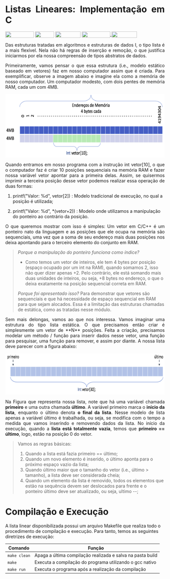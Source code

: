 <h1 align="justify">
Listas Lineares: Implementação em C
</h1>

<div style="display: inline-block;">
<img align="center" height="20px" width="90px" src="https://img.shields.io/badge/Maintained%3F-yes-green.svg"/> 
<img align="center" height="20px" width="60px" src="https://img.shields.io/badge/C%2B%2B-00599C?style=for-the-badge&logo=c%2B%2B&logoColor=white"/> 
<img align="center" height="20px" width="80px" src="https://img.shields.io/badge/Made%20for-VSCode-1f425f.svg"/> 
<a href="https://github.com/mpiress/midpy/issues">
<img align="center" height="20px" width="90px" src="https://img.shields.io/badge/contributions-welcome-brightgreen.svg?style=flat"/>
<img align="center" height="20px" width="80px" src="https://badgen.net/badge/license/MIT/green"/>
</a> 
</div>

<p> </p>
<p> </p>

<p align="justify">
Das estruturas tratadas em algoritmos e estruturas de dados I, o tipo lista é a mais flexível. Nela não há regras de inserção e remoção, o que justifica iniciarmos por ela nossa compreensão de tipos abstratos de dados. 
</p>

<p align="justify">
Primeiramente, vamos pensar o que essa estrutura (i.e., modelo estático baseado em vetores) faz em nosso computador assim que é criada. Para exemplificar, observe a imagem abaixo e imagine ela como a memória de nosso computador. Um computador modesto, com dois pentes de memória RAM, cada um com 4MB.
</p>


<img align="center" height="200px" width="800px" src="imgs/memoria.png"/> 

<p align="justify">
Quando entramos em nosso programa com a instrução int vetor[10], o que o computador faz é criar 10 posições sequenciais na memória RAM e fazer nossa variável vetor apontar para a primeira delas. Assim, se quisermos imprimir a terceira posição desse vetor podemos realizar essa operação de duas formas:
</p>


1. printf("Valor: %d", vetor[2]) : Modelo tradicional de execução, no qual a posição é utilizada; 

2. printf("Valor: %d", *(vetor+2)) : Modelo onde utilizamos a manipulação do ponteiro ao contrário da posição.


<p align="justify">
O que queremos mostrar com isso é simples: Um vetor em C/C++ é um ponteiro nato da linguagem e as posições que ele ocupa na memória são sequenciais, uma vez que a soma de seu endereço mais duas posições nos deixa apontando para o terceiro elemento do conjunto em RAM.
</p>

>*Porque a manipulação do ponteiro funciona como índice?* 
> - Como temos um vetor de inteiros, ele tem 4 bytes por posição (espaço ocupado por um int na RAM), quando somamos 2, isso não quer dizer apenas +2. Pelo contrário, ele está somando mais duas unidades de inteiros, ou seja, +8 bytes no endereço, o que o deixa exatamente na posição sequencial correta em RAM.
>
>*Porque foi apresentado isso?* 
>Para demonstrar que vetores são sequenciais e que há necessidade de espaço sequencial em RAM para que sejam alocados. Essa é a limitação das estruturas chamadas de estática, como as tratadas nesse módulo. 


<p align="justify">
Sem mais delongas, vamos ao que nos interessa. Vamos imaginar uma estrutura do tipo lista estática. O que precisamos então criar é simplesmente um vetor de **N** posições. Feita a criação, precisamos modelar um método / função para inserir dados nesse vetor, uma função para pesquisar, uma função para remover, e assim por diante. A nossa lista deve parecer com a figura abaixo:
</p>

<img align="center" height="130px" width="800px" src="imgs/lista.png"/> 

<p align="justify">
Na Figura que representa nossa lista, note que há uma variável chamada <b>primeiro</b> e uma outra chamada <b>último</b>. A variável primeiro marca o <b>início da lista</b>, enquanto o último denota <b>o final da lista</b>. Nesse modelo de lista apenas a variável último é trabalhada, ou seja, se modifica com o tempo a medida que vamos inserindo e removendo dados da lista. No início da execução, quando a <b>lista está totalmente vazia</b>, temos que <b>primeiro == último</b>, logo, estão na posição 0 do vetor. 
</p>

>Vamos as regras básicas:
>
>1. Quando a lista está fazia primeiro == último;
>2. Quando um novo elemento é inserido, o último aponta para o próximo espaço vazio da lista;
>3. Quando último maior que o tamanho do vetor (i.e., último > tamanho), a lista deve ser considerada cheia;
>4. Quando um elemento da lista é removido, todos os elementos que estão na sequência devem ser deslocados para frente e o ponteiro último deve ser atualizado, ou seja, ultimo --;

# Compilação e Execução

A lista linear disponibilizada possui um arquivo Makefile que realiza todo o procedimento de compilação e execução. Para tanto, temos as seguintes diretrizes de execução:


| Comando  |  Função  |
| ------------------- | ------------------- |
|  `make clean` |  Apaga a última compilação realizada e salva na pasta build |
|  `make`  |  Executa a compilação do programa utilizando o gcc nativo |
|  `make run` | Executa o programa após a realização da compilação |
